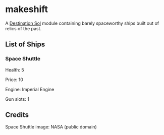 # makeshift
A [Destination Sol](https://github.com/MovingBlocks/DestinationSol) module containing barely spaceworthy ships built out of relics of the past.

## List of Ships
### Space Shuttle
Health: 5

Price: 10

Engine: Imperial Engine

Gun slots: 1

## Credits
Space Shuttle image: NASA (public domain)
